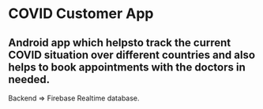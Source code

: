 # COVID Customer App
 Android app which helpsto track the current COVID situation over different countries and also helps to book appointments with the doctors in needed.
 ------------------------------------------------------
 Backend => Firebase Realtime database.
